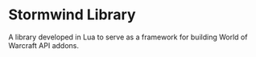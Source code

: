 # Stormwind Library

A library developed in Lua to serve as a framework for building World of Warcraft API addons.
